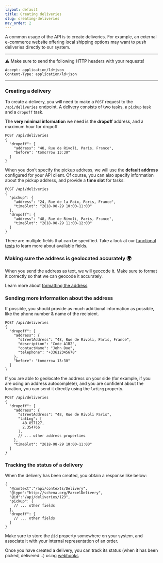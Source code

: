 ```yaml
---
layout: default
title: Creating deliveries
slug: creating-deliveries
nav_order: 2
---
```


<div class="alert alert-success" role="alert">
A common usage of the API is to create deliveries. For example, an external e-commerce website offering local shipping options may want to push deliveries directly to our system.
</div>

---

<div class="alert alert-warning" role="alert">
⚠️ Make sure to send the following HTTP headers with your requests!
</div>

```
Accept: application/ld+json
Content-Type: application/ld+json
```

---

### Creating a delivery

To create a delivery, you will need to make a `POST` request to the `/api/deliveries` endpoint.
A delivery consists of two tasks, a `pickup` task and a `dropoff` task.

The **very minimal information** we need is the **dropoff** address, and a maximum hour for dropoff.

```
POST /api/deliveries
{
  "dropoff": {
    "address": "48, Rue de Rivoli, Paris, France",
    "before": "tomorrow 13:30"
  }
}
```

When you don't specify the pickup address, we will use the **default address** configured for your API client.
Of course, you can also specify information about the pickup address, and provide a **time slot** for tasks:

```
POST /api/deliveries
{
  "pickup": {
    "address": "24, Rue de la Paix, Paris, France",
    "timeSlot": "2018-08-29 10:00-11:00"
  },
  "dropoff": {
    "address": "48, Rue de Rivoli, Paris, France",
    "timeSlot": "2018-08-29 11:00-12:00"
  }
}
```

There are multiple fields that can be specified. Take a look at our [functional tests](https://github.com/coopcycle/coopcycle-web/blob/master/features/deliveries.feature) to learn more about available fields.

### Making sure the address is geolocated accurately 🌍

When you send the address as text, we will geocode it. Make sure to format it correctly so that we can geocode it accurately.

Learn more about [formatting the address](https://opencagedata.com/guides/how-to-format-your-geocoding-query)

### Sending more information about the address

If possible, you should provide as much additional information as possible, like the phone number & name of the recipient.

```
POST /api/deliveries
{
  "dropoff": {
    "address": {
      "streetAddress": "48, Rue de Rivoli, Paris, France",
      "description": "Code A1B2",
      "contactName": "John Doe",
      "telephone": "+33612345678"
    },
    "before": "tomorrow 13:30"
  }
}
```

If you are able to geolocate the address on your side (for example, if you are using an address autocomplete),
and you are confident about the location, you can send it directly using the `latLng` property.

```
POST /api/deliveries
{
  "dropoff": {
    "address": {
      "streetAddress": "48, Rue de Rivoli Paris",
      "latLng": [
        48.857127,
        2.354766
      ],
      // ... other address properties
    },
    "timeSlot": "2018-08-29 10:00-11:00"
  }
}
```

### Tracking the status of a delivery

When the delivery has been created, you obtain a response like below:

```
{
  "@context":"/api/contexts/Delivery",
  "@type":"http://schema.org/ParcelDelivery",
  "@id":"/api/deliveries/123",
  "pickup": {
    // ... other fields
  },
  "dropoff": {
    // ... other fields
  }
}
```

Make sure to store the `@id` property somewhere on your system, and associate it with your internal representation of an order.

Once you have created a delivery, you can track its status (when it has been picked, delivered…) using [webhooks](webhooks.md)
